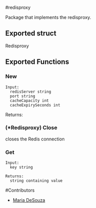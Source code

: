 #redisproxy

Package that implements the redisproxy.

## Exported struct

Redisproxy

## Exported Functions

###  New

    Input:
      redisServer string
      port string
      cacheCapacity int
      cacheExpirySeconds int

  Returns:


### (\*Redisproxy) Close

closes the Redis connection

### Get
    Input:
      key string

    Returns:
      string containing value

#Contributors
* [Maria DeSouza](maria.g.desouza@gmail.com)

